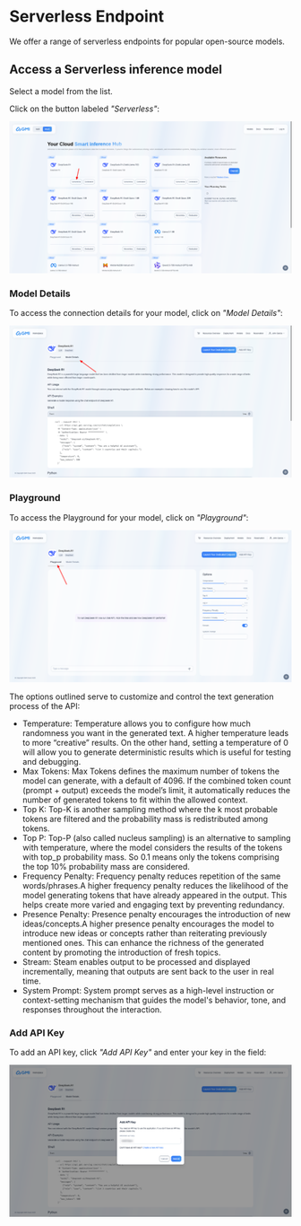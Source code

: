 # Serverless Endpoint
We offer a range of serverless endpoints for popular open-source models.

## Access a Serverless inference model

Select a model from the list.

Click on the button labeled *"Serverless"*:

![Serverless button](/assets/gmi-select-serverless.png)

### Model Details

To access the connection details for your model, click on *"Model Details"*:

![Model details](/assets/gmi-model-details.png)

### Playground

To access the Playground for your model, click on *"Playground"*:

![Playground](/assets/gmi-playground.png)

The options outlined serve to customize and control the text generation process of the API:
* Temperature:  Temperature allows you to configure how much randomness you want in the generated text. A higher temperature leads to more “creative” results. On the other hand, setting a temperature of 0 will allow you to generate deterministic results which is useful for testing and debugging.
* Max Tokens:  Max Tokens defines the maximum number of tokens the model can generate, with a default of 4096. If the combined token count (prompt + output) exceeds the model’s limit, it automatically reduces the number of generated tokens to fit within the allowed context.
* Top K:  Top-K is another sampling method where the k most probable tokens are filtered and the probability mass is redistributed among tokens.
* Top P:  Top-P (also called nucleus sampling) is an alternative to sampling with temperature, where the model considers the results of the tokens with top_p probability mass. So 0.1 means only the tokens comprising the top 10% probability mass are considered.
* Frequency Penalty:  Frequency penalty reduces repetition of the same words/phrases.A higher frequency penalty reduces the likelihood of the model generating tokens that have already appeared in the output. This helps create more varied and engaging text by preventing redundancy.
* Presence Penalty:  Presence penalty encourages the introduction of new ideas/concepts.A higher presence penalty encourages the model to introduce new ideas or concepts rather than reiterating previously mentioned ones. This can enhance the richness of the generated content by promoting the introduction of fresh topics.
* Stream:  Steam enables output to be processed and displayed incrementally, meaning that outputs are sent back to the user in real time.
* System Prompt:  System prompt serves as a high-level instruction or context-setting mechanism that guides the model's behavior, tone, and responses throughout the interaction.

### Add API Key

To add an API key, click *"Add API Key"* and enter your key in the field:

![API Key](/assets/gmi-api-key.png)